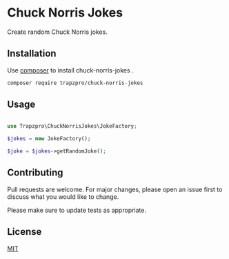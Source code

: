 # Chuck Norris Jokes

Create random Chuck Norris jokes.

## Installation

Use [composer](https://getcomposer.org/) to install chuck-norris-jokes .

```bash
composer require trapzpro/chuck-norris-jokes 
```

## Usage

```php

use Trapzpro\ChuckNorrisJokes\JokeFactory;

$jokes = new JokeFactory();

$joke = $jokes->getRandomJoke();

```

## Contributing
Pull requests are welcome. For major changes, please open an issue first to discuss what you would like to change.

Please make sure to update tests as appropriate.

## License
[MIT](./LICENSE.md)
